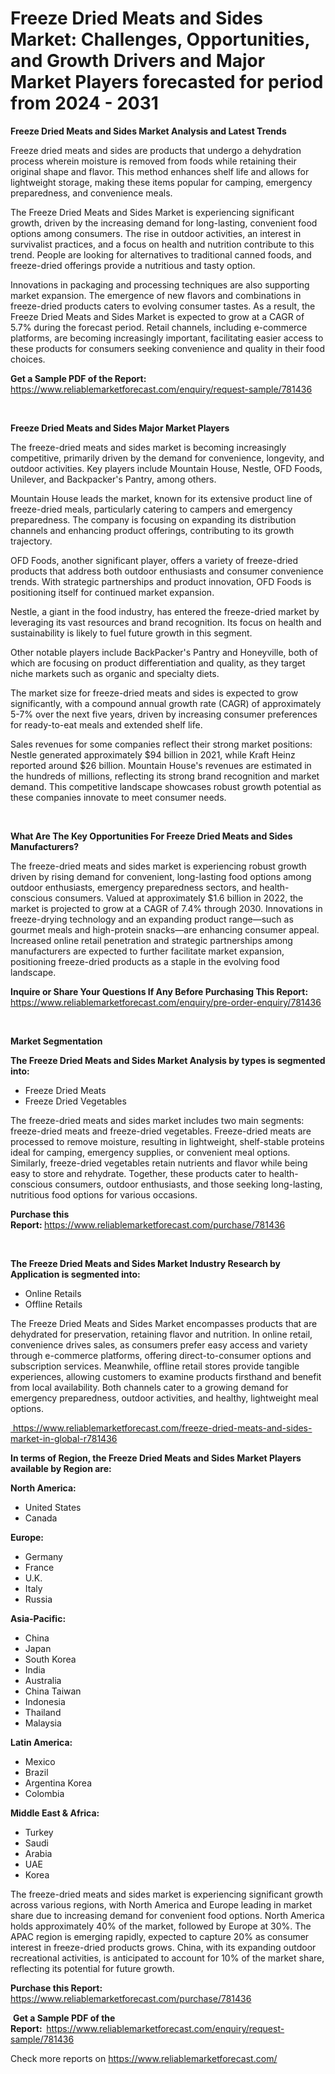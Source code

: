 <p><h1>Freeze Dried Meats and Sides Market: Challenges, Opportunities, and Growth Drivers and Major Market Players forecasted for period from 2024 - 2031</h1></p><p><strong>Freeze Dried Meats and Sides Market Analysis and Latest Trends</strong></p>
<p><p>Freeze dried meats and sides are products that undergo a dehydration process wherein moisture is removed from foods while retaining their original shape and flavor. This method enhances shelf life and allows for lightweight storage, making these items popular for camping, emergency preparedness, and convenience meals.</p><p>The Freeze Dried Meats and Sides Market is experiencing significant growth, driven by the increasing demand for long-lasting, convenient food options among consumers. The rise in outdoor activities, an interest in survivalist practices, and a focus on health and nutrition contribute to this trend. People are looking for alternatives to traditional canned foods, and freeze-dried offerings provide a nutritious and tasty option.</p><p>Innovations in packaging and processing techniques are also supporting market expansion. The emergence of new flavors and combinations in freeze-dried products caters to evolving consumer tastes. As a result, the Freeze Dried Meats and Sides Market is expected to grow at a CAGR of 5.7% during the forecast period. Retail channels, including e-commerce platforms, are becoming increasingly important, facilitating easier access to these products for consumers seeking convenience and quality in their food choices.</p></p>
<p><strong>Get a Sample PDF of the Report:&nbsp;</strong> <a href="https://www.reliablemarketforecast.com/enquiry/request-sample/781436?utm_campaign=1743&utm_medium=2&utm_source=Github&utm_content=ia&utm_term=30122024&utm_id=freeze-dried-meats-and-sides">https://www.reliablemarketforecast.com/enquiry/request-sample/781436</a></p>
<p>&nbsp;</p>
<p><strong>Freeze Dried Meats and Sides Major Market Players</strong></p>
<p><p>The freeze-dried meats and sides market is becoming increasingly competitive, primarily driven by the demand for convenience, longevity, and outdoor activities. Key players include Mountain House, Nestle, OFD Foods, Unilever, and Backpacker's Pantry, among others. </p><p>Mountain House leads the market, known for its extensive product line of freeze-dried meals, particularly catering to campers and emergency preparedness. The company is focusing on expanding its distribution channels and enhancing product offerings, contributing to its growth trajectory.</p><p>OFD Foods, another significant player, offers a variety of freeze-dried products that address both outdoor enthusiasts and consumer convenience trends. With strategic partnerships and product innovation, OFD Foods is positioning itself for continued market expansion.</p><p>Nestle, a giant in the food industry, has entered the freeze-dried market by leveraging its vast resources and brand recognition. Its focus on health and sustainability is likely to fuel future growth in this segment.</p><p>Other notable players include BackPacker's Pantry and Honeyville, both of which are focusing on product differentiation and quality, as they target niche markets such as organic and specialty diets.</p><p>The market size for freeze-dried meats and sides is expected to grow significantly, with a compound annual growth rate (CAGR) of approximately 5-7% over the next five years, driven by increasing consumer preferences for ready-to-eat meals and extended shelf life.</p><p>Sales revenues for some companies reflect their strong market positions: Nestle generated approximately $94 billion in 2021, while Kraft Heinz reported around $26 billion. Mountain House's revenues are estimated in the hundreds of millions, reflecting its strong brand recognition and market demand. This competitive landscape showcases robust growth potential as these companies innovate to meet consumer needs.</p></p>
<p>&nbsp;</p>
<p><strong>What Are The Key Opportunities For Freeze Dried Meats and Sides Manufacturers?</strong></p>
<p><p>The freeze-dried meats and sides market is experiencing robust growth driven by rising demand for convenient, long-lasting food options among outdoor enthusiasts, emergency preparedness sectors, and health-conscious consumers. Valued at approximately $1.6 billion in 2022, the market is projected to grow at a CAGR of 7.4% through 2030. Innovations in freeze-drying technology and an expanding product range—such as gourmet meals and high-protein snacks—are enhancing consumer appeal. Increased online retail penetration and strategic partnerships among manufacturers are expected to further facilitate market expansion, positioning freeze-dried products as a staple in the evolving food landscape.</p></p>
<p><strong>Inquire or Share Your Questions If Any Before Purchasing This Report:</strong> <a href="https://www.reliablemarketforecast.com/enquiry/pre-order-enquiry/781436?utm_campaign=1743&utm_medium=2&utm_source=Github&utm_content=ia&utm_term=30122024&utm_id=freeze-dried-meats-and-sides">https://www.reliablemarketforecast.com/enquiry/pre-order-enquiry/781436</a></p>
<p>&nbsp;</p>
<p><strong>Market Segmentation</strong></p>
<p><strong>The Freeze Dried Meats and Sides Market Analysis by types is segmented into:</strong></p>
<p><ul><li>Freeze Dried Meats</li><li>Freeze Dried Vegetables</li></ul></p>
<p><p>The freeze-dried meats and sides market includes two main segments: freeze-dried meats and freeze-dried vegetables. Freeze-dried meats are processed to remove moisture, resulting in lightweight, shelf-stable proteins ideal for camping, emergency supplies, or convenient meal options. Similarly, freeze-dried vegetables retain nutrients and flavor while being easy to store and rehydrate. Together, these products cater to health-conscious consumers, outdoor enthusiasts, and those seeking long-lasting, nutritious food options for various occasions.</p></p>
<p><strong>Purchase this Report:&nbsp;</strong><a href="https://www.reliablemarketforecast.com/purchase/781436?utm_campaign=1743&utm_medium=2&utm_source=Github&utm_content=ia&utm_term=30122024&utm_id=freeze-dried-meats-and-sides">https://www.reliablemarketforecast.com/purchase/781436</a></p>
<p>&nbsp;</p>
<p><strong>The Freeze Dried Meats and Sides Market Industry Research by Application is segmented into:</strong></p>
<p><ul><li>Online Retails</li><li>Offline Retails</li></ul></p>
<p><p>The Freeze Dried Meats and Sides Market encompasses products that are dehydrated for preservation, retaining flavor and nutrition. In online retail, convenience drives sales, as consumers prefer easy access and variety through e-commerce platforms, offering direct-to-consumer options and subscription services. Meanwhile, offline retail stores provide tangible experiences, allowing customers to examine products firsthand and benefit from local availability. Both channels cater to a growing demand for emergency preparedness, outdoor activities, and healthy, lightweight meal options.</p></p>
<p><a href="https://www.reliablemarketforecast.com/freeze-dried-meats-and-sides-market-in-global-r781436?utm_campaign=1743&utm_medium=2&utm_source=Github&utm_content=ia&utm_term=30122024&utm_id=freeze-dried-meats-and-sides">&nbsp;https://www.reliablemarketforecast.com/freeze-dried-meats-and-sides-market-in-global-r781436</a></p>
<p><strong>In terms of Region, the Freeze Dried Meats and Sides Market Players available by Region are:</strong></p>
<p>
    <p> <strong> North America: </strong>
        <ul>
            <li>United States</li>
            <li>Canada</li>
        </ul>
        </p> 
    <p> <strong> Europe: </strong>
        <ul>
            <li>Germany</li>
            <li>France</li>
            <li>U.K.</li>
            <li>Italy</li>
            <li>Russia</li>
        </ul>
        </p> 
    <p> <strong> Asia-Pacific: </strong>
        <ul>
            <li>China</li>
            <li>Japan</li>
            <li>South Korea</li>
            <li>India</li>
            <li>Australia</li>
            <li>China Taiwan</li>
            <li>Indonesia</li>
            <li>Thailand</li>
            <li>Malaysia</li>
        </ul>
        </p> 
    <p> <strong> Latin America: </strong>
        <ul>
            <li>Mexico</li>
            <li>Brazil</li>
            <li>Argentina Korea</li>
            <li>Colombia</li>
        </ul>
        </p> 
    <p> <strong> Middle East & Africa: </strong>
        <ul>
            <li>Turkey</li>
            <li>Saudi</li>
            <li>Arabia</li>
            <li>UAE</li>
            <li>Korea</li>
        </ul>
    </p>
    </p>
<p><p>The freeze-dried meats and sides market is experiencing significant growth across various regions, with North America and Europe leading in market share due to increasing demand for convenient food options. North America holds approximately 40% of the market, followed by Europe at 30%. The APAC region is emerging rapidly, expected to capture 20% as consumer interest in freeze-dried products grows. China, with its expanding outdoor recreational activities, is anticipated to account for 10% of the market share, reflecting its potential for future growth.</p></p>
<p><strong>Purchase this Report: </strong><a href="https://www.reliablemarketforecast.com/purchase/781436?utm_campaign=1743&utm_medium=2&utm_source=Github&utm_content=ia&utm_term=30122024&utm_id=freeze-dried-meats-and-sides">https://www.reliablemarketforecast.com/purchase/781436</a></p>
<p>&nbsp;<strong>Get a Sample PDF of the Report:&nbsp;&nbsp;</strong><a href="https://www.reliablemarketforecast.com/enquiry/request-sample/781436?utm_campaign=1743&utm_medium=2&utm_source=Github&utm_content=ia&utm_term=30122024&utm_id=freeze-dried-meats-and-sides">https://www.reliablemarketforecast.com/enquiry/request-sample/781436</a></p>
<p><strong></strong></p>
<p>Check more reports on <a href="https://www.reliablemarketforecast.com/?utm_campaign=1743&utm_medium=2&utm_source=Github&utm_content=ia&utm_term=30122024&utm_id=freeze-dried-meats-and-sides">https://www.reliablemarketforecast.com/</a></p>